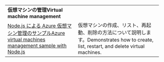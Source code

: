 | | |
|---|---|
| <span data-ttu-id="53900-101">**仮想マシンの管理**</span><span class="sxs-lookup"><span data-stu-id="53900-101">**Virtual machine management**</span></span> ||
| [<span data-ttu-id="53900-102">Node.js による Azure 仮想マシン管理のサンプル</span><span class="sxs-lookup"><span data-stu-id="53900-102">Azure virtual machines management sample with Node.js</span></span>](https://github.com/Azure-Samples/storage-blob-node-getting-started) | <span data-ttu-id="53900-103">仮想マシンの作成、リスト、再起動、削除の方法について説明します。</span><span class="sxs-lookup"><span data-stu-id="53900-103">Demonstrates how to create, list, restart, and delete virtual machines.</span></span> |